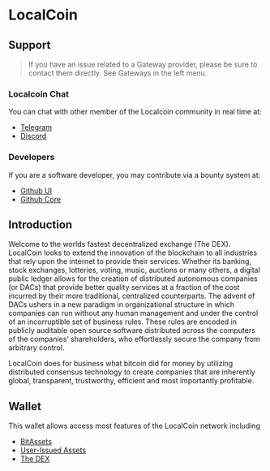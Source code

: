 # LocalCoin

## Support

>If you have an issue related to a Gateway provider, please be sure to contact them directly. See Gateways in the left menu.

### Localcoin Chat
You can chat with other member of the Localcoin community in real time at:

- [Telegram](https://t.me/LocalCoinIS)
- [Discord](https://discord.gg/vzxSzYN)

### Developers
If you are a software developer, you may contribute via a bounty system at:

- [Github UI](https://github.com/localcoinis/localcoin-ui)
- [Github Core](https://github.com/localcoinis/localcoin-core) 

## Introduction
Welcome to the worlds fastest decentralized exchange (The DEX).
LocalCoin looks to extend the innovation of the blockchain to all industries
that rely upon the internet to provide their services. Whether its banking,
stock exchanges, lotteries, voting, music, auctions or many others, a digital
public ledger allows for the creation of distributed autonomous companies (or
DACs) that provide better quality services at a fraction of the cost incurred by
their more traditional, centralized counterparts. The advent of DACs ushers in a
new paradigm in organizational structure in which companies can run without any
human management and under the control of an incorruptible set of business
rules. These rules are encoded in publicly auditable open source software
distributed across the computers of the companies’ shareholders, who
effortlessly secure the company from arbitrary control.

LocalCoin does for business what bitcoin did for money by utilizing distributed
consensus technology to create companies that are inherently global,
transparent, trustworthy, efficient and most importantly profitable.

## Wallet
This wallet allows access most features of the LocalCoin network including

- [BitAssets](/help/assets/mpa)
- [User-Issued Assets](/help/assets/uia)
- [The DEX](/help/dex/introduction)
